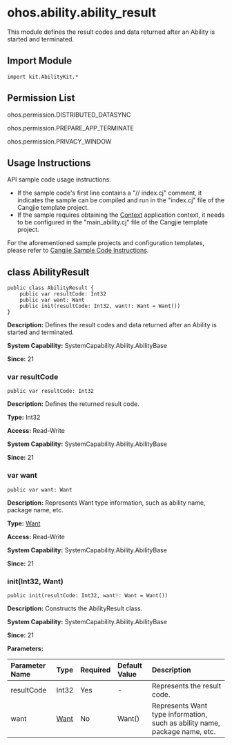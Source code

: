 # ohos.ability.ability_result

This module defines the result codes and data returned after an Ability is started and terminated.

## Import Module

```cangjie
import kit.AbilityKit.*
```

## Permission List

ohos.permission.DISTRIBUTED_DATASYNC

ohos.permission.PREPARE_APP_TERMINATE

ohos.permission.PRIVACY_WINDOW

## Usage Instructions

API sample code usage instructions:

- If the sample code's first line contains a "// index.cj" comment, it indicates the sample can be compiled and run in the "index.cj" file of the Cangjie template project.
- If the sample requires obtaining the [Context](./cj-apis-app-ability-ui_ability.md#class-context) application context, it needs to be configured in the "main_ability.cj" file of the Cangjie template project.

For the aforementioned sample projects and configuration templates, please refer to [Cangjie Sample Code Instructions](../cj-development-intro.md#Cangjie-Sample-Code-Instructions).

## class AbilityResult

```cangjie
public class AbilityResult {
    public var resultCode: Int32
    public var want: Want
    public init(resultCode: Int32, want!: Want = Want())
}
```

**Description:** Defines the result codes and data returned after an Ability is started and terminated.

**System Capability:** SystemCapability.Ability.AbilityBase

**Since:** 21

### var resultCode

```cangjie
public var resultCode: Int32
```

**Description:** Defines the returned result code.

**Type:** Int32

**Access:** Read-Write

**System Capability:** SystemCapability.Ability.AbilityBase

**Since:** 21

### var want

```cangjie
public var want: Want
```

**Description:** Represents Want type information, such as ability name, package name, etc.

**Type:** [Want](cj-apis-app-ability-want.md#class-want)

**Access:** Read-Write

**System Capability:** SystemCapability.Ability.AbilityBase

**Since:** 21

### init(Int32, Want)

```cangjie
public init(resultCode: Int32, want!: Want = Want())
```

**Description:** Constructs the AbilityResult class.

**System Capability:** SystemCapability.Ability.AbilityBase

**Since:** 21

**Parameters:**

| Parameter Name | Type | Required | Default Value | Description |
|:--------------|:-----|:--------|:-------------|:------------|
| resultCode    | Int32 | Yes | - | Represents the result code. |
| want          | [Want](cj-apis-app-ability-want.md#class-want) | No | Want() | Represents Want type information, such as ability name, package name, etc. |